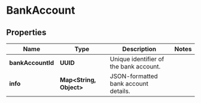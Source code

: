 

# BankAccount


## Properties

| Name | Type | Description | Notes |
|------------ | ------------- | ------------- | -------------|
|**bankAccountId** | **UUID** | Unique identifier of the bank account. |  |
|**info** | **Map&lt;String, Object&gt;** | JSON-formatted bank account details. |  |



